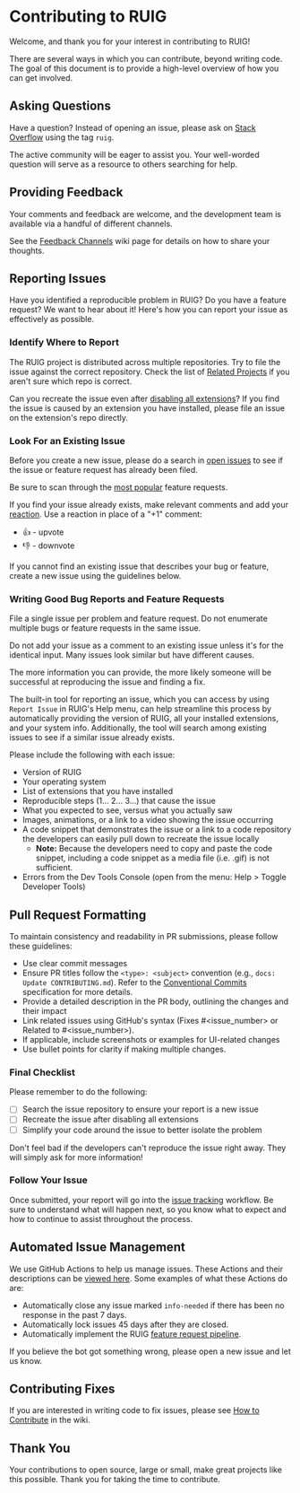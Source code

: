 # Contributing to RUIG

Welcome, and thank you for your interest in contributing to RUIG!

There are several ways in which you can contribute, beyond writing code. The goal of this document is to provide a high-level overview of how you can get involved.

## Asking Questions

Have a question? Instead of opening an issue, please ask on [Stack Overflow](https://stackoverflow.com/questions/tagged/ruig) using the tag `ruig`.

The active community will be eager to assist you. Your well-worded question will serve as a resource to others searching for help.

## Providing Feedback

Your comments and feedback are welcome, and the development team is available via a handful of different channels.

See the [Feedback Channels](https://github.com/scyberLink/ruig/wiki/Feedback-Channels) wiki page for details on how to share your thoughts.

## Reporting Issues

Have you identified a reproducible problem in RUIG? Do you have a feature request? We want to hear about it! Here's how you can report your issue as effectively as possible.

### Identify Where to Report

The RUIG project is distributed across multiple repositories. Try to file the issue against the correct repository. Check the list of [Related Projects](https://github.com/scyberLink/ruig/wiki/Related-Projects) if you aren't sure which repo is correct.

Can you recreate the issue even after [disabling all extensions](https://github.com/scyberLink/docs/editor/extension-gallery#_disable-an-extension)? If you find the issue is caused by an extension you have installed, please file an issue on the extension's repo directly.

### Look For an Existing Issue

Before you create a new issue, please do a search in [open issues](https://github.com/scyberLink/ruig/issues) to see if the issue or feature request has already been filed.

Be sure to scan through the [most popular](https://github.com/scyberLink/ruig/issues?q=is%3Aopen+is%3Aissue+label%3Afeature-request+sort%3Areactions-%2B1-desc) feature requests.

If you find your issue already exists, make relevant comments and add your [reaction](https://github.com/blog/2119-add-reactions-to-pull-requests-issues-and-comments). Use a reaction in place of a "+1" comment:

- 👍 - upvote
- 👎 - downvote

If you cannot find an existing issue that describes your bug or feature, create a new issue using the guidelines below.

### Writing Good Bug Reports and Feature Requests

File a single issue per problem and feature request. Do not enumerate multiple bugs or feature requests in the same issue.

Do not add your issue as a comment to an existing issue unless it's for the identical input. Many issues look similar but have different causes.

The more information you can provide, the more likely someone will be successful at reproducing the issue and finding a fix.

The built-in tool for reporting an issue, which you can access by using `Report Issue` in RUIG's Help menu, can help streamline this process by automatically providing the version of RUIG, all your installed extensions, and your system info. Additionally, the tool will search among existing issues to see if a similar issue already exists.

Please include the following with each issue:

- Version of RUIG
- Your operating system
- List of extensions that you have installed
- Reproducible steps (1... 2... 3...) that cause the issue
- What you expected to see, versus what you actually saw
- Images, animations, or a link to a video showing the issue occurring
- A code snippet that demonstrates the issue or a link to a code repository the developers can easily pull down to recreate the issue locally
  - **Note:** Because the developers need to copy and paste the code snippet, including a code snippet as a media file (i.e. .gif) is not sufficient.
- Errors from the Dev Tools Console (open from the menu: Help > Toggle Developer Tools)

## Pull Request Formatting

To maintain consistency and readability in PR submissions, please follow these guidelines:

- Use clear commit messages
- Ensure PR titles follow the `<type>: <subject>` convention (e.g., `docs: Update CONTRIBUTING.md`). Refer to the [Conventional Commits](https://www.conventionalcommits.org/) specification for more details.
- Provide a detailed description in the PR body, outlining the changes and their impact
- Link related issues using GitHub's syntax (Fixes #<issue_number> or Related to #<issue_number>).
- If applicable, include screenshots or examples for UI-related changes
- Use bullet points for clarity if making multiple changes.

### Final Checklist

Please remember to do the following:

- [ ] Search the issue repository to ensure your report is a new issue
- [ ] Recreate the issue after disabling all extensions
- [ ] Simplify your code around the issue to better isolate the problem

Don't feel bad if the developers can't reproduce the issue right away. They will simply ask for more information!

### Follow Your Issue

Once submitted, your report will go into the [issue tracking](https://github.com/scyberLink/ruig/wiki/Issue-Tracking) workflow. Be sure to understand what will happen next, so you know what to expect and how to continue to assist throughout the process.

## Automated Issue Management

We use GitHub Actions to help us manage issues. These Actions and their descriptions can be [viewed here](https://github.com/scyberLink/ruig-github-triage-actions). Some examples of what these Actions do are:

- Automatically close any issue marked `info-needed` if there has been no response in the past 7 days.
- Automatically lock issues 45 days after they are closed.
- Automatically implement the RUIG [feature request pipeline](https://github.com/scyberLink/ruig/wiki/Issues-Triaging#managing-feature-requests).

If you believe the bot got something wrong, please open a new issue and let us know.

## Contributing Fixes

If you are interested in writing code to fix issues, please see [How to Contribute](https://github.com/scyberLink/ruig/wiki/How-to-Contribute) in the wiki.

## Thank You

Your contributions to open source, large or small, make great projects like this possible. Thank you for taking the time to contribute.

